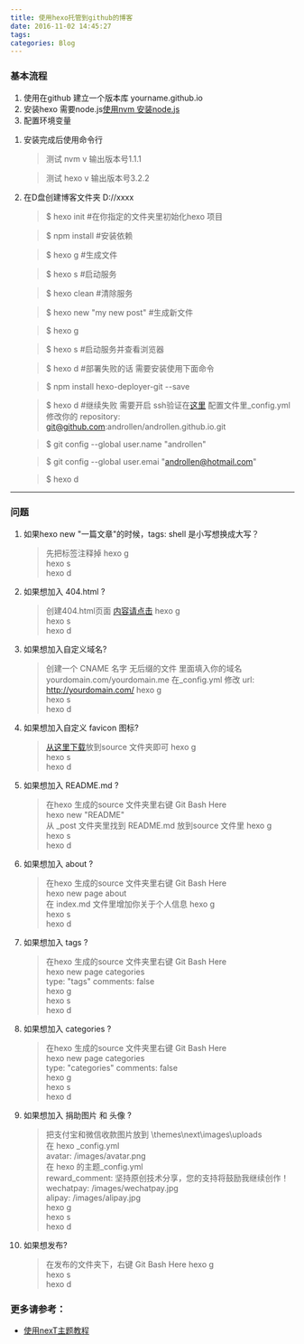 ```yaml
---
title: 使用hexo托管到github的博客  
date: 2016-11-02 14:45:27  
tags:  
categories: Blog  
---
```


### 基本流程  
1. 使用在github 建立一个版本库 yourname.github.io  
1. 安装hexo 需要node.js[使用nvm 安装node.js](http://achinesepainter.com/2016/11/18/nvm-install-node-js-for-Mac-and-Windows/)  
1. 配置环境变量  
<!-- more --> 
1. 安装完成后使用命令行  
   > 测试 nvm v 输出版本号1.1.1  

   > 测试 hexo v 输出版本号3.2.2  

1. 在D盘创建博客文件夹 D://xxxx  
   >$ hexo init #在你指定的文件夹里初始化hexo 项目

   >$ npm install #安装依赖

   >$ hexo g #生成文件

   >$ hexo s #启动服务

   >$ hexo clean #清除服务

   >$ hexo new "my new  post" #生成新文件

   >$ hexo g

   >$ hexo s #启动服务并查看浏览器

   >$ hexo d #部署失败的话 需要安装使用下面命令

   >$ npm install hexo-deployer-git --save

   >$ hexo d #继续失败 需要开启 ssh验证在[这里](http://jingyan.baidu.com/article/d8072ac47aca0fec95cefd2d.html) 配置文件里_config.yml 修改你的 repository: git@github.com:androllen/androllen.github.io.git

   >$ git config --global user.name "androllen"

   >$ git config --global user.emai "androllen@hotmail.com"

   >$ hexo d
    
------------

### 问题
1. 如果hexo new "一篇文章"的时候，tags: shell 是小写想换成大写？   
    > 先把标签注释掉
    > hexo g  
    > hexo s  
    > hexo d 
1. 如果想加入 404.html ?  
    > 创建404.html页面 [内容请点击](http://theme-next.iissnan.com/theme-settings.html#volunteer-404)
    > hexo g  
    > hexo s  
    > hexo d  
1. 如果想加入自定义域名?
    > 创建一个 CNAME 名字 无后缀的文件 里面填入你的域名 yourdomain.com/yourdomain.me 
    > 在_config.yml 修改 url: http://yourdomain.com/
    > hexo g  
    > hexo s  
    > hexo d  
1. 如果想加入自定义 favicon 图标?
    > [从这里下载](https://github.com/favicon.ico)放到source 文件夹即可
    > hexo g  
    > hexo s  
    > hexo d  
1. 如果想加入 README.md ?
    > 在hexo 生成的source 文件夹里右键 Git Bash Here  
    > hexo new "README"  
    > 从 _post 文件夹里找到 README.md 放到source 文件里
    > hexo g  
    > hexo s  
    > hexo d   
1. 如果想加入 about ?
    > 在hexo 生成的source 文件夹里右键 Git Bash Here  
    > hexo new page about  
    > 在 index.md 文件里增加你关于个人信息 
    > hexo g  
    > hexo s  
    > hexo d   
1. 如果想加入 tags ?
    > 在hexo 生成的source 文件夹里右键 Git Bash Here  
    > hexo new page categories  
    > type: "tags" comments: false  
    > hexo g  
    > hexo s  
    > hexo d  
1. 如果想加入 categories ?
    > 在hexo 生成的source 文件夹里右键 Git Bash Here  
    > hexo new page categories  
    > type: "categories" comments: false  
    > hexo g  
    > hexo s  
    > hexo d   
1. 如果想加入 捐助图片 和 头像 ?
    > 把支付宝和微信收款图片放到   \themes\next\images\uploads  
    > 在 hexo _config.yml   
    > avatar: /images/avatar.png  
    > 在 hexo 的主题_config.yml   
    > reward_comment: 坚持原创技术分享，您的支持将鼓励我继续创作！  
    > wechatpay: /images/wechatpay.jpg   
    > alipay: /images/alipay.jpg  
    > hexo g  
    > hexo s  
    > hexo d      
1. 如果想发布?
    > 在发布的文件夹下，右键 Git Bash Here
    > hexo g  
    > hexo s  
    > hexo d   
### 更多请参考：  
* [使用nexT主题教程](http://theme-next.iissnan.com)  
